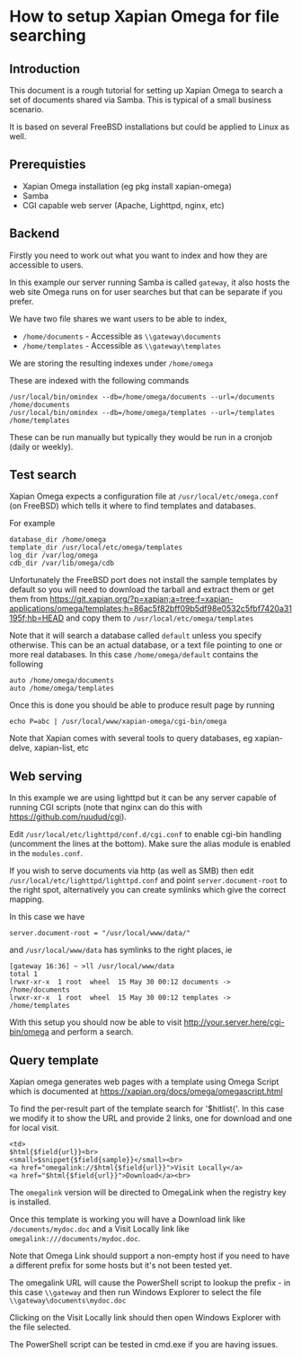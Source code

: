 How to setup Xapian Omega for file searching
====
## Introduction
This document is a rough tutorial for setting up Xapian Omega to
search a set of documents shared via Samba. This is typical of a small
business scenario.

It is based on several FreeBSD installations but could be applied to
Linux as well.

## Prerequisties
* Xapian Omega installation (eg pkg install xapian-omega)
* Samba
* CGI capable web server (Apache, Lighttpd, nginx, etc)

## Backend
Firstly you need to work out what you want to index and how they are
accessible to users.

In this example our server running Samba is called `gateway`, it also
hosts the web site Omega runs on for user searches but that can be
separate if you prefer.

We have two file shares we want users to be able to index,
* `/home/documents` - Accessible as `\\gateway\documents`
* `/home/templates` - Accessible as `\\gateway\templates`

We are storing the resulting indexes under `/home/omega`

These are indexed with the following commands
```
/usr/local/bin/omindex --db=/home/omega/documents --url=/documents /home/documents
/usr/local/bin/omindex --db=/home/omega/templates --url=/templates /home/templates
```

These can be run manually but typically they would be run in a cronjob
(daily or weekly).

## Test search
Xapian Omega expects a configuration file at
`/usr/local/etc/omega.conf` (on FreeBSD) which tells it where to find
templates and databases.

For example
```
database_dir /home/omega
template_dir /usr/local/etc/omega/templates
log_dir /var/log/omega
cdb_dir /var/lib/omega/cdb
```

Unfortunately the FreeBSD port does not install the sample templates
by default so you will need to download the tarball and extract them
or get them from
https://git.xapian.org/?p=xapian;a=tree;f=xapian-applications/omega/templates;h=86ac5f82bff09b5df98e0532c5fbf7420a31195f;hb=HEAD
and copy them to `/usr/local/etc/omega/templates`

Note that it will search a database called `default` unless you
specify otherwise. This can be an actual database, or a text file
pointing to one or more real databases. In this case
`/home/omega/default` contains the following
```
auto /home/omega/documents
auto /home/omega/templates
```

Once this is done you should be able to produce result page by running
```
echo P=abc | /usr/local/www/xapian-omega/cgi-bin/omega
```

Note that Xapian comes with several tools to query databases, eg
xapian-delve, xapian-list, etc

## Web serving
In this example we are using lighttpd but it can be any server capable
of running CGI scripts (note that nginx can do this with
https://github.com/ruudud/cgi).

Edit `/usr/local/etc/lighttpd/conf.d/cgi.conf` to enable cgi-bin
handling (uncomment the lines at the bottom). Make sure the alias
module is enabled in the `modules.conf`.

If you wish to serve documents via http (as well as SMB) then edit
`/usr/local/etc/lighttpd/lighttpd.conf` and point
`server.document-root` to the right spot, alternatively you can create
symlinks which give the correct mapping.

In this case we have
```
server.document-root = "/usr/local/www/data/"
```
and `/usr/local/www/data` has symlinks to the right places, ie
```
[gateway 16:36] ~ >ll /usr/local/www/data
total 1
lrwxr-xr-x  1 root  wheel  15 May 30 00:12 documents -> /home/documents
lrwxr-xr-x  1 root  wheel  15 May 30 00:12 templates -> /home/templates
```

With this setup you should now be able to visit
http://your.server.here/cgi-bin/omega and perform a search.

## Query template
Xapian omega generates web pages with a template using Omega Script
which is documented at https://xapian.org/docs/omega/omegascript.html

To find the per-result part of the template search for '$hitlist{'. In
this case we modify it to show the URL and provide 2 links, one for
download and one for local visit.
```
<td>
$html{$field{url}}<br>
<small>$snippet{$field{sample}}</small><br>
<a href="omegalink://$html{$field{url}}">Visit Locally</a>
<a href="$html{$field{url}}">Download</a><br>
```

The `omegalink` version will be directed to OmegaLink when the
registry key is installed.

Once this template is working you will have a Download link like
`/documents/mydoc.doc` and a Visit Locally link like
`omegalink:///documents/mydoc.doc`.

Note that Omega Link should support a non-empty host if you need to
have a different prefix for some hosts but it's not been tested yet.

The omegalink URL will cause the PowerShell script to lookup the
prefix - in this case `\\gateway` and then run Windows Explorer to
select the file `\\gateway\documents\mydoc.doc`

Clicking on the Visit Locally link should then open Windows Explorer
with the file selected.

The PowerShell script can be tested in cmd.exe if you are having
issues.
